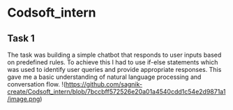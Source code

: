 # Codsoft_intern
## Task 1 
The task was building a simple chatbot that responds to user inputs based on
predefined rules. To achieve this I had to use if-else statements which was used to identify user queries and provide appropriate
responses. This gave me a basic understanding of natural language processing and conversation flow.
!(https://github.com/sagnik-create/Codsoft_intern/blob/7bccbff572526e20a01a4540cdd1c54e2d9871a1/image.png)